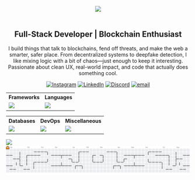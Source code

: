 <div align="center"><img src="https://capsule-render.vercel.app/api?type=blur&color=gradient&height=300&section=header&text=Hey!%20I'm%20Kautilya%20DK"/></div>

<br>
<div align="center">
  
## Full-Stack Developer | Blockchain Enthusiast
  
I build things that talk to blockchains, fend off threats, and make the web a smarter, safer place. From decentralized systems to deepfake detection, I like mixing logic with a bit of chaos—just enough to keep it interesting. Passionate about clean UX, real-world impact, and code that actually does something cool.
  
  [![Instagram](https://img.shields.io/badge/Instagram-%23E4405F.svg?style=for-the-badge&logo=instagram)](https://instagram.com/kautilyadevaraj) [![LinkedIn](https://img.shields.io/badge/LinkedIn-%230077B5.svg?style=for-the-badge&logo=linkedin&logoColor=white)](https://www.linkedin.com/in/kautilyadk) [![Discord](https://img.shields.io/badge/Discord-%237289DA.svg?style=for-the-badge&logo=discord&logoColor=white)](https://discordapp.com/users/569491969735262219) [![email](https://img.shields.io/badge/Email-D14836?style=for-the-badge&logo=gmail&logoColor=white)](mailto:kautilyadk@gmail.com)

</div>


<div align="center">
  <table>
    <tr>
      <th>Frameworks</th>
      <th>Languages</th>
    </tr>
    <tr>
      <td>
        <img src="https://skillicons.dev/icons?i=next,bootstrap,tailwindcss,nodejs,react,flask,nest,tailwind&theme=light" />
      </td>
      <td>
        <img src="https://skillicons.dev/icons?i=solidity,javascript,typescript,java,python,html,css,c,cpp,md&theme=light" />
      </td>
    </tr>
  </table>
</div>

<!-- Row 2: Databases + Package Managers + Others -->
<div align="center">
  <table>
    <tr>
      <th>Databases</th>
      <th>DevOps</th>
      <th>Miscellaneous</th>
    </tr>
    <tr>
      <td>
        <img src="https://skillicons.dev/icons?i=mysql,postgresql,mongodb,sqlite,prisma&theme=light" />
      </td>
      <td>
        <img src="https://skillicons.dev/icons?i=docker,vercel,git,github,githubactions,aws&theme=light" />
      </td>
      <td>
        <img src="https://skillicons.dev/icons?i=vercel,git,supabase,npm,pnpm,notion,postman&theme=light" />
      </td>
    </tr>
  </table>
</div>

<img src="https://github-readme-activity-graph.vercel.app/graph?username=kautilyadevaraj&bg_color=2e3440&hide_border=true&point=false&line=88c0d0&radius=8&area=true&area_color=88c0d0&title_color=ffffff&color=ffffff">

<br>

<picture>
  <source media="(prefers-color-scheme: dark)" srcset="https://raw.githubusercontent.com/kautilyadevaraj/kautilyadevaraj/output/pacman-contribution-graph-dark.svg">
  <source media="(prefers-color-scheme: light)" srcset="https://raw.githubusercontent.com/kautilyadevaraj/kautilyadevaraj/output/pacman-contribution-graph.svg">
  <img alt="pacman contribution graph" src="https://raw.githubusercontent.com/kautilyadevaraj/kautilyadevaraj/output/pacman-contribution-graph.svg">
</picture>



